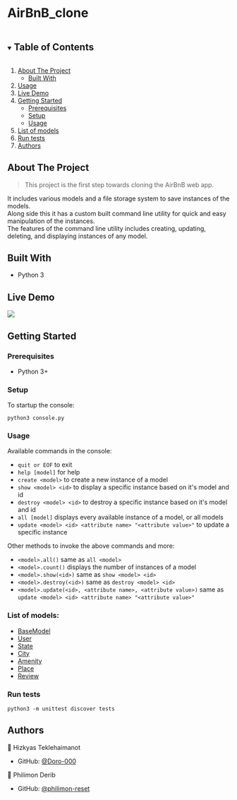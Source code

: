 # AirBnB_clone

<!-- TABLE OF CONTENTS -->
<details open="open">
  <summary><h2 style="display: inline-block">Table of Contents</h2></summary>
  <ol>
    <li>
      <a href="#about-the-project">About The Project</a>
      <ul>
        <li><a href="#Built With">Built With</a></li>
      </ul>
    </li>
    <li><a href="#usage">Usage</a></li>
    <li><a href="#Live Demo">Live Demo</a></li>
    <li>
      <a href="#Getting Started">Getting Started</a>
      <ul>
        <li><a href="#Prerequisites">Prerequisites</a></li>
      </ul>
      <ul>
        <li><a href="#Setup">Setup</a></li>
      </ul>
      <ul>
        <li><a href="#Usage">Usage</a></li>
      </ul>
    </li>
    <li><a href="#List of models">List of models</a></li>
    <li><a href="#Run tests">Run tests</a></li>
    <li><a href="#Authors">Authors</a></li>
  </ol>
</details>

<!-- ABOUT THE PROJECT -->
## About The Project
> This project is the first step towards cloning the AirBnB web app.

It includes various models and a file storage system to save instances of the models.<br />Along side this it has a custom built command line utility for quick and easy manipulation of the instances.<br />The features of the command line utility includes creating, updating, deleting, and displaying instances of any model.

## Built With

- Python 3

## Live Demo

![](https://github.com/philimon-reset/AirBnB_clone/blob/main/project.png)

## Getting Started

### Prerequisites
* Python 3+

### Setup
To startup the console:
```
python3 console.py
```

### Usage
Available commands in the console:
* `quit or EOF` to exit
* `help [model]` for help
* `create <model>` to create a new instance of a model
* `show <model> <id>` to display a specific instance based on it's model and id
* `destroy <model> <id>` to destroy a specific instance based on it's model and id
* `all [model]` displays every available instance of a model, or all models
* `update <model> <id> <attribute name> "<attribute value>"` to update a specific instance

Other methods to invoke the above commands and more:
* `<model>.all()` same as `all <model>`
* `<model>.count()` displays the number of instances of a model
* `<model>.show(<id>)` same as `show <model> <id>`
* `<model>.destroy(<id>)` same as `destroy <model> <id>`
* `<model>.update(<id>, <attribute name>, <attribute value>)` same as `update <model> <id> <attribute name> "<attribute value>"`

### List of models:
* [BaseModel](models/base_model.py)
* [User](models/user.py)
* [State](models/state.py)
* [City](models/city.py)
* [Amenity](models/amenity.py)
* [Place](models/place.py)
* [Review](models/review.py)

### Run tests
```
python3 -m unittest discover tests
```

## Authors

👤 Hizkyas Teklehaimanot

- GitHub: [@Doro-000](https://github.com/Doro-000)

👤 Philimon Derib

- GitHub: [@philimon-reset](https://github.com/philimon-reset)
